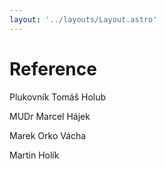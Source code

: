 ```yaml
---
layout: '../layouts/Layout.astro'
---
```


# Reference

Plukovník Tomáš Holub

MUDr Marcel Hájek

Marek Orko Vácha

Martin Holík
